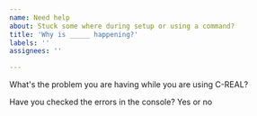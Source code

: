 ```yaml
---
name: Need help
about: Stuck some where during setup or using a command?
title: 'Why is _____ happening?'
labels: ''
assignees: ''

---
```


What's the problem you are having while you are using C-REAL?

Have you checked the errors in the console?
Yes or no
